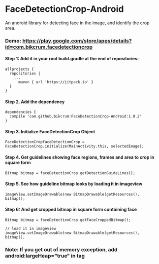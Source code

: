 # FaceDetectionCrop-Android
An android library for detecting face in the image, and identify the crop area.

### Demo: https://play.google.com/store/apps/details?id=com.bikcrum.facedetectioncrop

#### Step 1: Add it in your root build.gradle at the end of repositories:
```
allprojects {
  repositories {
    ...
	  maven { url 'https://jitpack.io' }
  }
}
```
  
#### Step 2. Add the dependency
```
dependencies {
  compile 'com.github.bikcrum:FaceDetectionCrop-Android:1.0.2'
}
```

#### Step 3. Initialize FaceDetectionCrop Object
```
FaceDetectionCropfaceDetectionCrop = FaceDetectionCrop.initialize(MainActivity.this, selectedImage);
```

#### Step 4. Get guidelines showing face regions, frames and area to crop in square form
```
Bitmap bitmap = faceDetectionCrop.getDetectionGuideLines();
```

#### Step 5. See how guideline bitmap looks by loading it in imageview
```
imageView.setImageDrawable(new BitmapDrawable(getResources(), bitmap));
```

#### Step 6: And get cropped bitmap in square form containing face
```
Bitmap bitmap = faceDetectionCrop.getFaceCroppedBitmap();

// load it in imageview
imageView.setImageDrawable(new BitmapDrawable(getResources(), bitmap));
```

### Note: If you get out of memory exception, add android:largeHeap="true" in <application> tag
